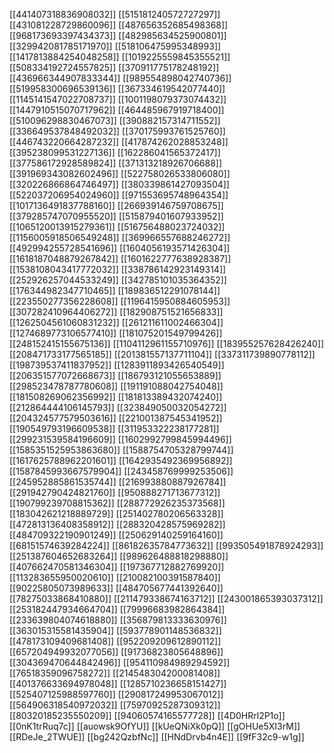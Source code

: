 [[441407318836908032]]
[[515181240572727297]]
[[431081228729860096]]
[[487656352685498368]]
[[968173693397434373]]
[[482985634525900801]]
[[329942081785171970]]
[[518106475995348993]]
[[1417813884254048258]]
[[1019225559845355521]]
[[508334192724557825]]
[[370911775178248192]]
[[436966344907833344]]
[[989554898042740736]]
[[519958300696539136]]
[[367334619542077440]]
[[1145141547022708737]]
[[1001198079373074432]]
[[1447910515070717962]]
[[464485967919718400]]
[[510096298830467073]]
[[390882157314711552]]
[[336649537848492032]]
[[370175993761525760]]
[[446743220664287232]]
[[417874262028853248]]
[[395238099531227136]]
[[162286041565372417]]
[[377586172928589824]]
[[371313218926706688]]
[[391969343082602496]]
[[522758026533806080]]
[[320226866864746497]]
[[380339861427093504]]
[[522037206954024960]]
[[971553695748964354]]
[[1017136491837788160]]
[[266939146759708675]]
[[379285747070955520]]
[[515879401607933952]]
[[1065120013915279361]]
[[516756488023724032]]
[[1156005918506549248]]
[[369966557688246272]]
[[492994255728541696]]
[[1604056193571426304]]
[[1618187048879267842]]
[[1601622777638928387]]
[[1538108043417772032]]
[[338786142923149314]]
[[252926257044533249]]
[[342785101035364352]]
[[176344982347710465]]
[[189836512291078144]]
[[223550277356228608]]
[[1196415950884605953]]
[[307282410964406272]]
[[182908751521656833]]
[[1262504561060831232]]
[[261211611002466304]]
[[1274689773106577410]]
[[181075201549799426]]
[[248152415155675136]]
[[1104112961155710976]]
[[183955257628426240]]
[[208471733177565185]]
[[201381557137711104]]
[[337311739890778112]]
[[198739537411837952]]
[[1283911893426540549]]
[[206351577072668673]]
[[186793121055653889]]
[[298523478787780608]]
[[191191088042754048]]
[[181508269062356992]]
[[181813389432074240]]
[[212864444106145793]]
[[323849050032054272]]
[[204324577579503616]]
[[221001387545341952]]
[[190549793196609538]]
[[311953322238177281]]
[[299231539584196609]]
[[1602992799845994496]]
[[1585351525953863680]]
[[1588754705328799744]]
[[1617625788962201601]]
[[1642935492369956892]]
[[1587845993667579904]]
[[243458769999253506]]
[[245952885861535744]]
[[216993880887926784]]
[[291942790424821760]]
[[950888271713677312]]
[[190799239708815362]]
[[288772926235373568]]
[[183042621218889729]]
[[251402780206563328]]
[[472813136408358912]]
[[288320428575969282]]
[[484709322190901249]]
[[250629140259164160]]
[[68151574639284224]]
[[86182635784773632]]
[[993505491878924293]]
[[251387604652683264]]
[[989626488818298880]]
[[407662470581346304]]
[[197367712882769920]]
[[113283655950020610]]
[[210082100391587840]]
[[90225805073989633]]
[[484705677441392640]]
[[78275033868410880]]
[[211479338674163712]]
[[243001865393037312]]
[[253182447934664704]]
[[79996683982864384]]
[[233639804074618880]]
[[356879813333630976]]
[[363015315581435904]]
[[593778901148536832]]
[[478173109409681408]]
[[952209209612890112]]
[[657204949932077056]]
[[91736823805648896]]
[[304369470644842496]]
[[954110984989294592]]
[[76518359096758272]]
[[214548304200081408]]
[[401376633694978048]]
[[1285710236658151427]]
[[525407125988597760]]
[[290817249953067012]]
[[564906318540972032]]
[[75970925287309312]]
[[80320185235550209]]
[[94060574165577728]]
[[4D0HRrl2P1o]]
[[0nK1trRuq7c]]
[[auowsk9OfYU]]
[[kUeQNiXk0pQ]]
[[gOHUe5XI3rM]]
[[RDeJe_2TWUE]]
[[bg242QzbfNc]]
[[HNdDrvb4n4E]]
[[9fF32c9-w1g]]
